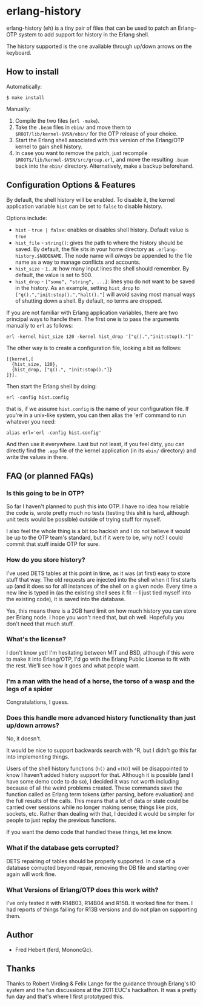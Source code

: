 # erlang-history #

erlang-history (eh) is a tiny pair of files that can be used to patch an Erlang-OTP system to add support for history in the Erlang shell.

The history supported is the one available through up/down arrows on the keyboard.

## How to install ##

Automatically:

 `$ make install`

Manually:

1. Compile the two files (`erl -make`).
2. Take the `.beam` files in `ebin/` and move them to `$ROOT/lib/kernel-$VSN/ebin/` for the OTP release of your choice.
3. Start the Erlang shell associated with this version of the Erlang/OTP kernel to gain shell history.
4. In case you want to remove the patch, just recompile `$ROOT$/lib/kernel-$VSN/src/group.erl`, and move the resulting `.beam` back into the `ebin/` directory. Alternatively, make a backup beforehand.

## Configuration Options & Features ##

By default, the shell history will be enabled. To disable it, the kernel application variable `hist` can be set to `false` to disable history.

Options include:

- `hist` - `true | false`: enables or disables shell history. Default value is `true`
- `hist_file` - `string()`: gives the path to where the history should be saved. By default, the file sits in your home directory as `.erlang-history.$NODENAME`. The node name will *always* be appended to the file name as a way to manage conflicts and accounts.
- `hist_size` - `1..N`: how many input lines the shell should remember. By default, the value is set to 500.
- `hist_drop` - `["some", "string", ...]`: lines you do not want to be saved in the history. As an example, setting `hist_drop` to `["q().","init:stop().","halt()."]` will avoid saving most manual ways of shutting down a shell. By default, no terms are dropped.

If you are not familiar with Erlang application variables, there are two principal ways to handle them. The first one is to pass the arguments manually to `erl` as follows:

    erl -kernel hist_size 120 -kernel hist_drop '["q().","init:stop()."]'

The other way is to create a configuration file, looking a bit as follows:

    [{kernel,[
      {hist_size, 120},
      {hist_drop, ["q().", "init:stop()."]}
    ]}].

Then start the Erlang shell by doing:

    erl -config hist.config

that is, if we assume `hist.config` is the name of your configuration file. If you're in a unix-like system, you can then alias the 'erl' command to run whatever you need:

    alias erl='erl -config hist.config'

And then use it everywhere. Last but not least, if you feel dirty, you can directly find the `.app` file of the kernel application (in its `ebin/` directory) and write the values in there.

## FAQ (or planned FAQs) ##

### Is this going to be in OTP? ###

So far I haven't planned to push this into OTP. I have no idea how reliable the code is, wrote pretty much no tests (testing this shit is hard, although unit tests would be possible) outside of trying stuff for myself.

I also feel the whole thing is a bit too hackish and I do not believe it would be up to the OTP team's standard, but if it were to be, why not? I could commit that stuff inside OTP for sure.

### How do you store history? ###

I've used DETS tables at this point in time, as it was (at first) easy to store stuff that way. The old requests are injected into the shell when it first starts up (and it does so for all instances of the shell on a given node. Every time a new line is typed in (as the existing shell sees it fit -- I just tied myself into the existing code), it is saved into the database.

Yes, this means there is a 2GB hard limit on how much history you can store per Erlang node. I hope you won't need that, but oh well. Hopefully you don't need that much stuff.

### What's the license? ###

I don't know yet! I'm hesitating between MIT and BSD, although if this were to make it into Erlang/OTP, I'd go with the Erlang Public License to fit with the rest. We'll see how it goes and what people want.

### I'm a man with the head of a horse, the torso of a wasp and the legs of a spider ###

Congratulations, I guess.

### Does this handle more advanced history functionality than just up/down arrows? ###

No, it doesn't.

It would be nice to support backwards search with ^R, but I didn't go this far into implementing things.

Users of the shell history functions (`h()` and `v(N)`) will be disappointed to know I haven't added history support for that. Although it is possible (and I have some demo code to do so), I decided it was not worth including because of all the weird problems created. These commands save the function called as Erlang term tokens (after parsing, before evaluation) and the full results of the calls. This means that a lot of data or state could be carried over sessions while no longer making sense; things like pids, sockets, etc. Rather than dealing with that, I decided it would be simpler for people to just replay the previous functions.

If you want the demo code that handled these things, let me know.

### What if the database gets corrupted? ###

DETS repairing of tables should be properly supported. In case of a database corrupted beyond repair, removing the DB file and starting over again will work fine.

### What Versions of Erlang/OTP does this work with? ###

I've only tested it with R14B03, R14B04 and R15B. It worked fine for them. I had reports of things failing for R13B versions and do not plan on supporting them.

## Author ##

- Fred Hebert (ferd, MononcQc).

## Thanks ##

Thanks to Robert Virding & Felix Lange for the guidance through Erlang's IO system and the fun discussions at the 2011 EUC's hackathon. It was a pretty fun day and that's where I first prototyped this.
